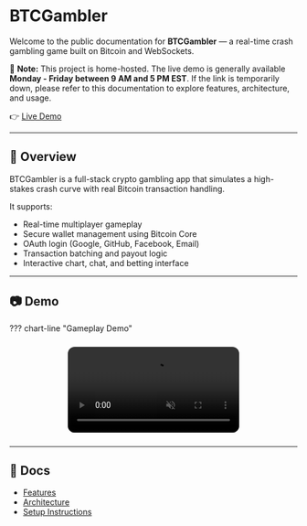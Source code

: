 # BTCGambler

Welcome to the public documentation for **BTCGambler** — a real-time crash gambling game built on Bitcoin and WebSockets.

📌 **Note:** This project is home-hosted. The live demo is generally available **Monday - Friday between 9 AM and 5 PM EST**. If the link is temporarily down, please refer to this documentation to explore features, architecture, and usage.

👉 [Live Demo](https://docgenai.duckdns.org/login)

---

## 📌 Overview

BTCGambler is a full-stack crypto gambling app that simulates a high-stakes crash curve with real Bitcoin transaction handling.

It supports:

- Real-time multiplayer gameplay
- Secure wallet management using Bitcoin Core
- OAuth login (Google, GitHub, Facebook, Email)
- Transaction batching and payout logic
- Interactive chart, chat, and betting interface

---

## 📷 Demo

??? chart-line "Gameplay Demo"
    <div style="display: flex; justify-content: center; margin: 1.5rem 0;">
        <video 
            src="media/mp4/crash_gameplay_demo.mp4" 
            autoplay 
            muted 
            playsinline 
            loop 
            style="max-width: 100%; border-radius: 12px;">
        </video>
    </div>
<!-- ![Crash Gameplay](media/crash_demo.gif) -->

---

## 📁 Docs

- [Features](features.md)
- [Architecture](architecture.md)
- [Setup Instructions](setup.md)
